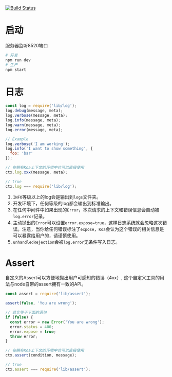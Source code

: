 [![Build Status](https://travis-ci.org/Baoleme/Server.svg?branch=master)](https://travis-ci.org/Baoleme/Server)

# 启动
服务器监听8520端口
```bash
# 开发
npm run dev
# 生产
npm start
```

# 日志
```js
const log = require('lib/log');
log.debug(message, meta);
log.verbose(message, meta);
log.info(message, meta);
log.warn(message, meta);
log.error(message, meta);

// Example
log.verbose('I am working');
log.info('I want to show something', {
  foo: 'bar'
});
```

```js
// 在拥有Koa上下文的环境中也可以直接使用
ctx.log.xxx(message, meta);

// true
ctx.log === require('lib/log');
```

1. `INFO`等级以上的log会是输出到`logs`文件夹。
2. 开发环境下，任何等级的log都会输出到标准输出。
3. 在任何中间件中如果出现的`Error`，本次请求的上下文和错误信息会自动被`log.error`记录。
4. 主动抛出的`Error`可以设置`error.expose=true`，这样日志系统就会忽略这次错误。注意，当你给任何错误标注了`expose`，`Koa`会认为这个错误的相关信息是可以暴露给用户的，请谨慎使用。
5. `unhandledRejection`会被`log.error`无条件写入日志。

# Assert
自定义的Assert可以方便地抛出用户可感知的错误（4xx）, 这个自定义工具的用法与node自带的assert拥有一致的API。

```js
const assert = require('lib/assert');

assert(false, 'You are wrong');

// 其实等于下面的语句
if (false) {
  const error = new Error('You are wrong');
  error.status = 400;
  error.expose = true;
  throw error;
}
```

```js
// 在拥有Koa上下文的环境中也可以直接使用
ctx.assert(condition, message);

// true
ctx.assert === require('lib/assert');
```